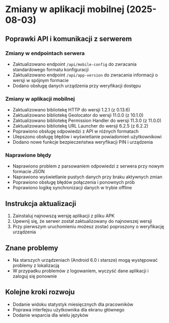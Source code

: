 # Zmiany w aplikacji mobilnej (2025-08-03)

## Poprawki API i komunikacji z serwerem

### Zmiany w endpointach serwera
- Zaktualizowano endpoint `/api/mobile-config` do zwracania standardowego formatu konfiguracji
- Zaktualizowano endpoint `/api/app-version` do zwracania informacji o wersji w spójnym formacie
- Dodano obsługę danych urządzenia przy weryfikacji dostępu

### Zmiany w aplikacji mobilnej
- Zaktualizowano bibliotekę HTTP do wersji 1.2.1 (z 0.13.6)
- Zaktualizowano bibliotekę Geolocator do wersji 11.0.0 (z 10.1.0)
- Zaktualizowano bibliotekę Permission Handler do wersji 11.3.0 (z 11.0.0)
- Zaktualizowano bibliotekę URL Launcher do wersji 6.2.5 (z 6.2.2)
- Poprawiono obsługę odpowiedzi z API w różnych formatach
- Ulepszono obsługę błędów i wyświetlanie powiadomień użytkownikowi
- Dodano nowe funkcje bezpieczeństwa weryfikacji PIN i urządzenia

### Naprawione błędy
- Naprawiono problem z parsowaniem odpowiedzi z serwera przy nowym formacie JSON
- Naprawiono wyświetlanie pustych danych przy braku aktywnych zmian
- Poprawiono obsługę błędów połączenia i ponownych prób
- Poprawiono logikę synchronizacji danych w trybie offline

## Instrukcja aktualizacji
1. Zainstaluj najnowszą wersję aplikacji z pliku APK
2. Upewnij się, że serwer został zaktualizowany do najnowszej wersji
3. Przy pierwszym uruchomieniu możesz zostać poproszony o weryfikację urządzenia

## Znane problemy
- Na starszych urządzeniach (Android 6.0 i starsze) mogą występować problemy z lokalizacją
- W przypadku problemów z logowaniem, wyczyść dane aplikacji i zaloguj się ponownie

## Kolejne kroki rozwoju
- Dodanie widoku statystyk miesięcznych dla pracowników
- Poprawa interfejsu użytkownika dla ekranu głównego
- Dodanie wsparcia dla wielu języków
